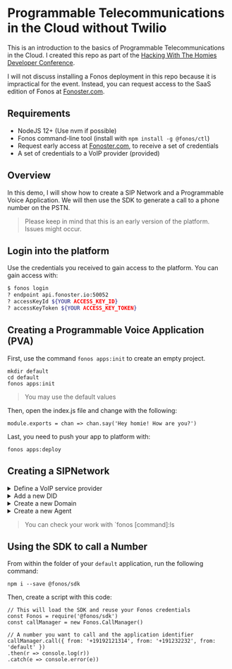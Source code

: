 # Programmable Telecommunications in the Cloud without Twilio

This is an introduction to the basics of Programmable Telecommunications in the Cloud. I created this repo as part of the [Hacking With The Homies Developer Conference](https://github.com/detroitblacktech/hwthdc2020). 

I will not discuss installing a Fonos deployment in this repo because it is impractical for the event. Instead, you can request access to the SaaS edition of Fonos at [Fonoster.com](http://fonoster.com/).

## Requirements

- NodeJS 12+ (Use nvm if possible)
- Fonos command-line tool (install with `npm install -g @fonos/ctl`)
- Request early access at [Fonoster.com](http://fonoster.com/), to receive a set of credentials
- A set of credentials to a VoIP provider (provided)

## Overview

In this demo, I will show how to create a SIP Network and a Programmable Voice Application. We will then use the SDK to generate a call to a phone number on the PSTN. 

> Please keep in mind that this is an early version of the platform.  Issues might occur.

## Login into the platform

Use the credentials you received to gain access to the platform. You can gain access with:

```bash
$ fonos login
? endpoint api.fonoster.io:50052
? accessKeyId ${YOUR ACCESS_KEY_ID}
? accessKeyToken ${YOUR ACCESS_KEY_TOKEN}
```

## Creating a Programmable Voice Application (PVA)

First, use the command `fonos apps:init` to create an empty project.

```
mkdir default
cd default
fonos apps:init
```

> You may use the default values

Then, open the index.js file and change with the following:

```
module.exports = chan => chan.say('Hey homie! How are you?')
```

Last, you need to push your app to platform with:

```
fonos apps:deploy
```

## Creating a SIPNetwork

<details><summary>Define a VoIP service provider</summary>
  
  <br />
  <p>First, let's define a VoIP service provider with:</p>

```bash
$ fonos providers:create

This utility will help you create a new Provider
Press ^C at any time to quit.
? friendly name HWTHDC2021
? username hwth
? secret [hidden]
? host hwthdc.net
? transport tcp
? expire 3600
? does everything look good? Yes
Creating provider HWTHDC2021... All done
```
> Use the information provided to you by homies

</details>

<details><summary>Add a new DID</summary>

  <br />
  <p>Add new DID with:</p>


```bash
$ fonos numbers:create

This utility will help you create a new Number
Press ^C at any time to quit.
? number in e164 format 7853178070
? service provider HWTHDC2021
? aor link (leave empty)
? ingress app default
? does everything look good? Yes
Creating number 17853178070... All done
```
</details>

<details><summary>Create a new Domain</summary>

  <br />
  <p>Create new DID with:</p>

```bash
$ fonos domains:create

This utility will help you create a new Domain
Press ^C at any time to quit.
? domain name ACME Corp
? domain uri acme.com
? egress rule 
? number reference 
? access deny list 0.0.0.0/1
? access allow list 
? does everything look good? Yes
Creating domain ACME Corp... All done
```
</details>
<details><summary>Create a new Agent</summary>

  <br />
  <p>Create new Agent with:</p>

```bash
$ fonos agents:create

This utility will help you create a new Agent
Press ^C at any time to quit.
? friendly name Jane Doe
? username 1001
? secret [hidden]
? domains acme.com
? privacy Private
? does everything look good? Yes
```
</details>

> You can check your work with `fonos [command]:ls

## Using the SDK to call a Number

From within the folder of your `default` application, run the following command:

```
npm i --save @fonos/sdk 
```

Then, create a script with this code:

```
// This will load the SDK and reuse your Fonos credentials
const Fonos = require('@fonos/sdk')
const callManager = new Fonos.CallManager()

// A number you want to call and the application identifier
callManager.call({ from: '+19192121314', from: '+191232232', from: 'default' })
.then(r => console.log(r))
.catch(e => console.error(e))
```
